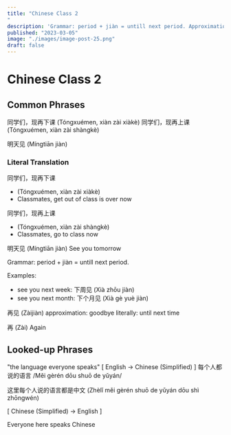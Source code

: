 ```yaml
---
title: "Chinese Class 2"
description: 'Grammar: period + jiàn = untill next period. Approximation: goodbyeliterally: until next time.'
published: "2023-03-05"
image: "./images/image-post-25.png"
draft: false
---
```


# Chinese Class 2

## Common Phrases
同学们，现再下课
(Tóngxuémen, xiàn zài xiàkè)
同学们，现再上课
(Tóngxuémen, xiàn zài shàngkè)

明天见
(Míngtiān jiàn)

### Literal Translation

同学们，现再下课
- (Tóngxuémen, xiàn zài xiàkè)
- Classmates, get out of class is over now

同学们，现再上课
- (Tóngxuémen, xiàn zài shàngkè)
- Classmates, go to class now

明天见
(Míngtiān jiàn)
See you tomorrow

Grammar: period + jiàn = untill next period.

Examples:

- see you next week: 下周见 (Xià zhōu jiàn)
- see you next month: 下个月见 (Xià gè yuè jiàn)

再见
(Zàijiàn)
approximation: goodbye
literally: until next time

再
(Zài)
Again

## Looked-up Phrases
"the language everyone speaks"
[ English -> Chinese (Simplified) ]
每个人都说的语言
/Měi gèrén dōu shuō de yǔyán/

这里每个人说的语言都是中文
(Zhèlǐ měi gèrén shuō de yǔyán dōu shì zhōngwén)

[ Chinese (Simplified) -> English ]

Everyone here speaks Chinese

